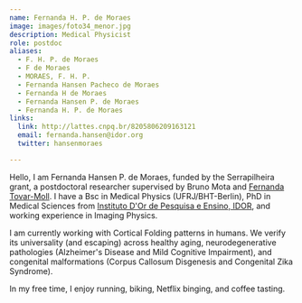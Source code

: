 ```yaml
---
name: Fernanda H. P. de Moraes
image: images/foto34_menor.jpg
description: Medical Physicist
role: postdoc
aliases:
  - F. H. P. de Moraes
  - F de Moraes
  - MORAES, F. H. P.
  - Fernanda Hansen Pacheco de Moraes
  - Fernanda H de Moraes
  - Fernanda Hansen P. de Moraes
  - Fernanda H. P. de Moraes
links:
  link: http://lattes.cnpq.br/8205806209163121
  email: fernanda.hansen@idor.org
  twitter: hansenmoraes

---
```


Hello, I am Fernanda Hansen P. de Moraes, funded by the Serrapilheira grant, a postdoctoral researcher supervised by Bruno Mota and [Fernanda Tovar-Moll](https://www.tovar-moll.com/).
I have a Bsc in Medical Physics (UFRJ/BHT-Berlin), PhD in Medical Sciences from [Instituto D'Or de Pesquisa e Ensino, IDOR](https://www.rededorsaoluiz.com.br/instituto/idor), and working experience in Imaging Physics.

I am currently working with Cortical Folding patterns in humans. We verify its universality (and escaping) across healthy aging, neurodegenerative pathologies (Alzheimer's Disease and Mild Cognitive Impairment), and congenital malformations (Corpus Callosum Disgenesis and Congenital Zika Syndrome).

In my free time, I enjoy running, biking, Netflix binging, and coffee tasting.
